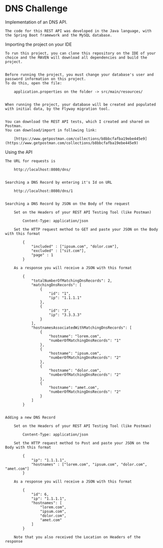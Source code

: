 # DNS Challenge

Implementation of an DNS API.


	The code for this REST API was developed in the Java language, with the Spring Boot framework and the MySQL database.


Importing the project on your IDE

	To run this project, you can clone this repository on the IDE of your choice and the MAVEN will download all dependencies and build the project.
	
	
	Before running the project, you must change your database's user and password information on this project.
	To do this, open the file:
	
		application.properties on the folder -> src/main/resources/
		
	
	When running the project, your database will be created and populated with initial data, by the Flyway migration tool.
	
	
	You can download the REST API tests, which I created and shared on Postman.
	You can download/import in following link:
	
		[https://www.getpostman.com/collections/b8bbcfafba19ebe445e9](https://www.getpostman.com/collections/b8bbcfafba19ebe445e9)
		

Using the API

	The URL for requests is
		
		http://localhost:8080/dns/
		
		
	Searching a DNS Record by entering it's Id on URL
	
		http://localhost:8080/dns/1
		
		
	Searching a DNS Record by JSON on the Body of the request
		
		Set on the Headers of your REST API Testing Tool (like Postman)
	
			Content-Type: application/json
		
		Set the HTTP request method to GET and paste your JSON on the Body with this format
		
			{
				"included" : ["ipsum.com", "dolor.com"],
				"excluded" : ["sit.com"],
				"page" : 1
			}
			
		As a response you will receive a JSON with this format
		
			{
	            "totalNumberOfMatchingDnsRecords": 2,
	            "matchingDnsRecords": [
	                {
	                    "id": "1",
	                    "ip": "1.1.1.1"
	                },
	                {
	                    "id": "3",
	                    "ip": "3.3.3.3"
	                }
	            ],
	            "hostnamesAssociatedWithMatchingDnsRecords": [
	                {
	                    "hostname": "lorem.com",
	                    "numberOfMatchingDnsRecords": "1"
	                },
	                {
	                    "hostname": "ipsum.com",
	                    "numberOfMatchingDnsRecords": "2"
	                },
	                {
	                    "hostname": "dolor.com",
	                    "numberOfMatchingDnsRecords": "2"
	                },
	                {
	                    "hostname": "amet.com",
	                    "numberOfMatchingDnsRecords": "2"
	                }
	            ]
	        }
			
			
	Adding a new DNS Record 
	
		Set on the Headers of your REST API Testing Tool (like Postman)
	
			Content-Type: application/json
	
		Set the HTTP request method to Post and paste your JSON on the Body with this format
		
			{
				"ip": "1.1.1.1",
				"hostnames" : ["lorem.com", "ipsum.com", "dolor.com", "amet.com"]
			}
			
		As a response you will receive a JSON with this format
			
			{
				"id": 6,
				"ip": "1.1.1.1",
				"hostnames": [
					"lorem.com",
					"ipsum.com",
					"dolor.com",
					"amet.com"
				]
			}
			
		Note that you also received the Location on Headers of the response